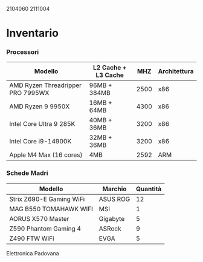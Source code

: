 2104060
2111004

# Inventario

### Processori
| Modello | L2 Cache + L3 Cache | MHZ | Architettura |
| ------- | ------------------- | --- | ------------ |
| AMD Ryzen Threadripper PRO 7995WX | 96MB + 384MB | 2500 | x86 |
| AMD Ryzen 9 9950X | 16MB + 64MB | 4300 | x86 |
| Intel Core Ultra 9 285K | 40MB + 36MB | 3200 | x86 |
| Intel Core i9-14900K | 32MB + 36MB | 3200 | x86 |
| Apple M4 Max (16 cores) | 4MB | 2592 | ARM |

### Schede Madri
| Modello | Marchio | Quantità |
| ------- | ------- | -------- |
| Strix Z690-E Gaming WiFi | ASUS ROG | 12 |
| MAG B550 TOMAHAWK WIFI | MSI | 1 |
| AORUS X570 Master | Gigabyte | 5 |
| Z590 Phantom Gaming 4 | ASRock | 9 |
| Z490 FTW WiFi | EVGA | 5 |

Elettronica Padovana